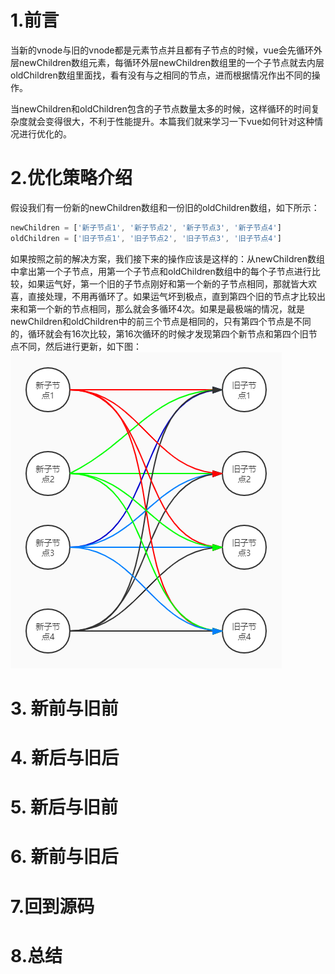 # 1.**前言**

当新的vnode与旧的vnode都是元素节点并且都有子节点的时候，vue会先循环外层newChildren数组元素，每循环外层newChildren数组里的一个子节点就去内层oldChildren数组里面找，看有没有与之相同的节点，进而根据情况作出不同的操作。  

当newChildren和oldChildren包含的子节点数量太多的时候，这样循环的时间复杂度就会变得很大，不利于性能提升。本篇我们就来学习一下vue如何针对这种情况进行优化的。


# 2.**优化策略介绍**
假设我们有一份新的newChildren数组和一份旧的oldChildren数组，如下所示：  
```javascript
newChildren = ['新子节点1', '新子节点2', '新子节点3', '新子节点4']
oldChildren = ['旧子节点1', '旧子节点2', '旧子节点3', '旧子节点4']
```

如果按照之前的解决方案，我们接下来的操作应该是这样的：从newChildren数组中拿出第一个子节点，用第一个子节点和oldChildren数组中的每个子节点进行比较，如果运气好，第一个旧的子节点刚好和第一个新的子节点相同，那就皆大欢喜，直接处理，不用再循环了。如果运气坏到极点，直到第四个旧的节点才比较出来和第一个新的节点相同，那么就会多循环4次。如果是最极端的情况，就是newChildren和oldChildren中的前三个节点是相同的，只有第四个节点是不同的，循环就会有16次比较，第16次循环的时候才发现第四个新节点和第四个旧节点不同，然后进行更新，如下图：  
<img alt='' src='./img/for.jpg'/>

# 3. **新前与旧前**

# 4. **新后与旧后**

# 5. **新后与旧前**

# 6. **新前与旧后**

# 7.**回到源码**

# 8.**总结**